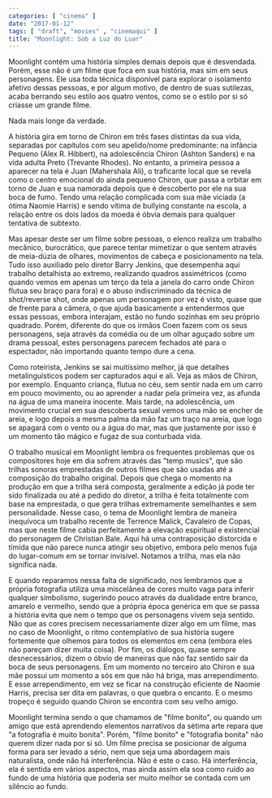 ```yaml
---
categories: [ "cinema" ]
date: "2017-01-12"
tags: [ "draft", "movies" , "cinemaqui" ]
title: "Moonlight: Sob a Luz do Luar"
---
```

Moonlight contém uma história simples demais depois que é
desvendada. Porém, esse não é um filme que foca em sua história,
mas sim em seus personagens. Ele usa toda técnica disponível para
explorar o isolamento afetivo dessas pessoas, e por algum motivo, de
dentro de suas sutilezas, acaba berrando seu estilo aos quatro ventos,
como se o estilo por si só criasse um grande filme.

Nada mais longe da verdade.

A história gira em torno de Chiron em três fases distintas da sua vida,
separadas por capítulos com seu apelido/nome predominante: na infância
Pequeno (Alex R. Hibbert), na adolescência Chiron (Ashton Sanders) e
na vida adulta Preto (Trevante Rhodes). No entanto, a primeira pessoa
a aparecer na tela é Juan (Mahershala Ali), o traficante local que
se revela como o centro emocional do ainda pequeno Chiron, que passa a
orbitar em torno de Juan e sua namorada depois que é descoberto por ele
na sua boca de fumo. Tendo uma relação complicada com sua mãe viciada
(a ótima Naomie Harris) e sendo vítima de bullying constante na escola,
a relação entre os dois lados da moeda é óbvia demais para qualquer
tentativa de subtexto.

Mas apesar deste ser um filme sobre pessoas, o elenco realiza um trabalho
mecânico, burocrático, que parece tentar mimetizar o que sentem através
de meia-dúzia de olhares, movimentos de cabeça e posicionamento na
tela. Tudo isso auxiliado pelo diretor Barry Jenkins, que desempenha
aqui trabalho detalhista ao extremo, realizando quadros assimétricos
(como quando vemos em apenas um terço da tela a janela do carro onde
Chiron flutua seu braço para fora) e o abuso indiscriminado da técnica
de shot/reverse shot, onde apenas um personagem por vez é visto, quase
que de frente para a câmera, o que ajuda basicamente a entendermos
que essas pessoas, embora interajam, estão no fundo sozinhas em seu
próprio quadrado. Porém, diferente do que os irmãos Coen fazem com
os seus personagens, seja através da comédia ou de um olhar aguçado
sobre um drama pessoal, estes personagens parecem fechados até para o
espectador, não importando quanto tempo dure a cena.

Como roteirista, Jenkins se sai muitíssimo melhor, já que detalhes
metalinguísticos podem ser capturados aqui e ali. Veja as mãos de
Chiron, por exemplo. Enquanto criança, flutua no céu, sem sentir nada
em um carro em pouco movimento, ou ao aprender a nadar pela primeira vez,
as afunda na água de uma maneira inocente. Mais tarde, na adolescência,
um movimento crucial em sua descoberta sexual vemos uma mão se encher
de areia, e logo depois a mesma palma da mão faz um traço na areia,
que logo se apagará com o vento ou a água do mar, mas que justamente
por isso é um momento tão mágico e fugaz de sua conturbada vida.

O trabalho musical em Moonlight lembra os frequentes problemas que
os compositores hoje em dia sofrem através das "temp musics", que
são trilhas sonoras emprestadas de outros filmes que são usadas
até a composição do trabalho original. Depois que chega o momento
na produção em que a trilha será composta, geralmente a edição
já pode ter sido finalizada ou até a pedido do diretor, a trilha é
feita totalmente com base na emprestada, o que gera trilhas extremamente
semelhantes e sem personalidade. Nesse caso, o tema de Moonlight lembra de
maneira inequívoca um trabalho recente de Terrence Malick, Cavaleiro de
Copas, mas que neste filme cabia perfeitamente a elevação espiritual e
existencial do personagem de Christian Bale. Aqui há uma contraposição
distorcida e tímida que não parece nunca atingir seu objetivo, embora
pelo menos fuja do lugar-comum em se tornar invisível. Notamos a trilha,
mas ela não significa nada.

E quando reparamos nessa falta de significado, nos lembramos que a
própria fotografia utiliza uma miscelânea de cores muito vaga para
inferir qualquer simbolismo, sugerindo pouco através da dualidade
entre branco, amarelo e vermelho, sendo que a própria época genérica
em que se passa a história evita que nem o tempo que os personagens
vivem seja sentido. Não que as cores precisem necessariamente dizer
algo em um filme, mas no caso de Moonlight, o ritmo contemplativo de sua
história sugere fortemente que olhemos para todos os elementos em cena
(embora eles não pareçam dizer muita coisa). Por fim, os diálogos,
quase sempre desnecessários, dizem o óbvio de maneiras que não faz
sentido sair da boca de seus personagens. Em um momento no terceiro ato
Chiron e sua mãe possui um momento a sós em que não há briga, mas
arrependimento. E esse arrependimento, em vez se ficar na construção
eficiente de Naomie Harris, precisa ser dita em palavras, o que quebra
o encanto. E o mesmo tropeço é seguido quando Chiron se encontra com
seu velho amigo.

Moonlight termina sendo o que chamamos de "filme bonito", ou quando um
amigo que está aprendendo elementos narrativos da sétima arte repara
que "a fotografia é muito bonita". Porém, "filme bonito" e "fotografia
bonita" não querem dizer nada por si só. Um filme precisa se posicionar
de alguma forma para ser levado a sério, nem que seja uma abordagem
mais naturalista, onde não há interferência. Não é este o caso. Há
interferência, ela é sentida em vários aspectos, mas ainda assim ela
soa como ruído ao fundo de uma história que poderia ser muito melhor
se contada com um silêncio ao fundo.
